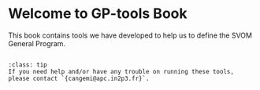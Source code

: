 # Welcome to GP-tools Book

This book contains tools we have developed to help us to define the SVOM General Program.

```{tableofcontents}
```

```{admonition} Need help?
:class: tip
If you need help and/or have any trouble on running these tools, please contact `{cangemi@apc.in2p3.fr}`.
```
